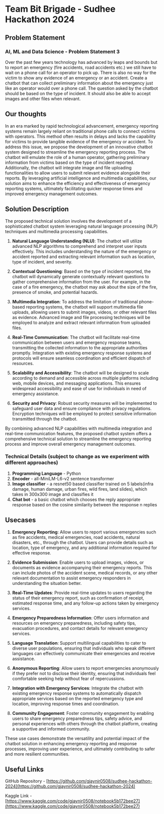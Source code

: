 # Team Bit Brigade - Sudhee Hackathon 2024

## Problem Statement

### AI, ML and Data Science - Problem Statement 3

Over the past few years technology has advanced by leaps and bounds but to report an emergency
(fire accidents, road accidents etc.) we still have to wait on a phone call for an operator to pick up.
There is also no way for the victim to show any evidence of an emergency or an accident. Create a
chatbot that can collect preliminary information about the emergency just like an operator would
over a phone call. The question asked by the chatbot should be based on the type of incident. It
should also be able to accept images and other files when relevant.

## Our thoughts

In an era marked by rapid technological advancement, emergency reporting systems remain largely reliant on traditional phone calls to connect victims with operators. This method often results in delays and lacks the capability for victims to provide tangible evidence of the emergency or accident. To address this issue, we propose the development of an innovative chatbot system designed to streamline the emergency reporting process. The chatbot will emulate the role of a human operator, gathering preliminary information from victims based on the type of incident reported. Additionally, the chatbot will integrate image and file uploading functionalities to allow users to submit relevant evidence alongside their reports. By leveraging artificial intelligence and multimedia capabilities, our solution aims to enhance the efficiency and effectiveness of emergency reporting systems, ultimately facilitating quicker response times and improved emergency management outcomes.

## Solution Description

The proposed technical solution involves the development of a sophisticated chatbot system leveraging natural language processing (NLP) techniques and multimedia processing capabilities.

1. **Natural Language Understanding (NLU)**: The chatbot will utilize advanced NLP algorithms to comprehend and interpret user inputs effectively. This includes understanding the nature of the emergency or accident reported and extracting relevant information such as location, type of incident, and severity.

2. **Contextual Questioning**: Based on the type of incident reported, the chatbot will dynamically generate contextually relevant questions to gather comprehensive information from the user. For example, in the case of a fire emergency, the chatbot may ask about the size of the fire, presence of smoke, and potential hazards.

3. **Multimedia Integration**: To address the limitation of traditional phone-based reporting systems, the chatbot will support multimedia file uploads, allowing users to submit images, videos, or other relevant files as evidence. Advanced image and file processing techniques will be employed to analyze and extract relevant information from uploaded files.

4. **Real-Time Communication**: The chatbot will facilitate real-time communication between users and emergency response teams, transmitting the collected information to the appropriate authorities promptly. Integration with existing emergency response systems and protocols will ensure seamless coordination and efficient dispatch of resources.

5. **Scalability and Accessibility**: The chatbot will be designed to scale according to demand and accessible across multiple platforms including web, mobile devices, and messaging applications. This ensures widespread accessibility and ease of use for individuals in need of emergency assistance.

6. **Security and Privacy**: Robust security measures will be implemented to safeguard user data and ensure compliance with privacy regulations. Encryption techniques will be employed to protect sensitive information transmitted through the chatbot.

By combining advanced NLP capabilities with multimedia integration and real-time communication features, the proposed chatbot system offers a comprehensive technical solution to streamline the emergency reporting process and improve overall emergency management outcomes.

### Technical Details (subject to change as we experiment with different approaches)

1. **Programming Language** - Python
2. **Encoder** - all-MiniLM-L6-v2 sentence transformer
3. **Image classifier** - a resnet50 based classifier trained on 5 labels(infra damage, human damage, urban fires, wild fires, land slides), which takes in 300x300 image and classifies it
4. **Chat bot** - a basic chatbot which chooses the reply appropriate response based on the cosine similarity between the response n replies

## Usecases

1. **Emergency Reporting**: Allow users to report various emergencies such as fire accidents, medical emergencies, road accidents, natural disasters, etc., through the chatbot. Users can provide details such as location, type of emergency, and any additional information required for effective response.

2. **Evidence Submission**: Enable users to upload images, videos, or documents as evidence accompanying their emergency reports. This can include photos of the accident scene, medical records, or any other relevant documentation to assist emergency responders in understanding the situation better.

3. **Real-Time Updates**: Provide real-time updates to users regarding the status of their emergency report, such as confirmation of receipt, estimated response time, and any follow-up actions taken by emergency services.

4. **Emergency Preparedness Information**: Offer users information and resources on emergency preparedness, including safety tips, evacuation procedures, and contact details for relevant emergency services.

5. **Language Translation**: Support multilingual capabilities to cater to diverse user populations, ensuring that individuals who speak different languages can effectively communicate their emergencies and receive assistance.

6. **Anonymous Reporting**: Allow users to report emergencies anonymously if they prefer not to disclose their identity, ensuring that individuals feel comfortable seeking help without fear of repercussions.

7. **Integration with Emergency Services**: Integrate the chatbot with existing emergency response systems to automatically dispatch appropriate services based on the reported emergency type and location, improving response times and coordination.

8. **Community Engagement**: Foster community engagement by enabling users to share emergency preparedness tips, safety advice, and personal experiences with others through the chatbot platform, creating a supportive and informed community.

These use cases demonstrate the versatility and potential impact of the chatbot solution in enhancing emergency reporting and response processes, improving user experience, and ultimately contributing to safer and more resilient communities.

## Useful Links

GitHub Repository - [https://github.com/gjaynir0508/sudhee-hackathon-2024](https://github.com/gjaynir0508/sudhee-hackathon-2024)

Kaggle Link - [https://www.kaggle.com/code/gjaynir0508/notebook5b172bee27](https://www.kaggle.com/code/gjaynir0508/notebook5b172bee27)
